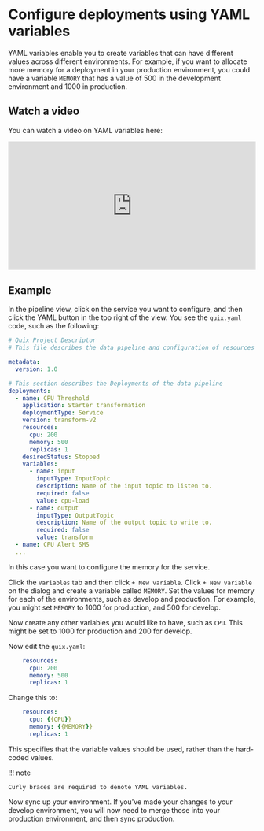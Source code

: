 # Configure deployments using YAML variables

YAML variables enable you to create variables that can have different values across different environments. For example, if you want to allocate more memory for a deployment in your production environment, you could have a variable `MEMORY` that has a value of 500 in the development environment and 1000 in production.

## Watch a video

You can watch a video on YAML variables here:

<div style="position: relative; padding-bottom: 51.728110599078335%; height: 0;"><iframe src="https://www.loom.com/embed/c66029f67b8747bbb28c0605f5ea3fad?sid=ce696556-b98d-4231-8282-a4bbfdf9795c" frameborder="0" webkitallowfullscreen mozallowfullscreen allowfullscreen style="position: absolute; top: 0; left: 0; width: 100%; height: 100%;"></iframe></div>

## Example

In the pipeline view, click on the service you want to configure, and then click the YAML button in the top right of the view. You see the `quix.yaml` code, such as the following:

``` yaml
# Quix Project Descriptor
# This file describes the data pipeline and configuration of resources of a Quix Project.

metadata:
  version: 1.0

# This section describes the Deployments of the data pipeline
deployments:
  - name: CPU Threshold
    application: Starter transformation
    deploymentType: Service
    version: transform-v2
    resources:
      cpu: 200
      memory: 500
      replicas: 1
    desiredStatus: Stopped
    variables:
      - name: input
        inputType: InputTopic
        description: Name of the input topic to listen to.
        required: false
        value: cpu-load
      - name: output
        inputType: OutputTopic
        description: Name of the output topic to write to.
        required: false
        value: transform
  - name: CPU Alert SMS
  ...
```

In this case you want to configure the memory for the service.

Click the `Variables` tab and then click `+ New variable`. Click `+ New variable` on the dialog and create a variable called `MEMORY`. Set the values for memory for each of the environments, such as develop and production. For example, you might set `MEMORY` to 1000 for production, and 500 for develop.

Now create any other variables you would like to have, such as `CPU`. This might be set to 1000 for production and 200 for develop.

Now edit the `quix.yaml`:

``` yaml
    resources:
      cpu: 200
      memory: 500
      replicas: 1
```

Change this to:

``` yaml
    resources:
      cpu: {{CPU}}
      memory: {{MEMORY}}
      replicas: 1
```

This specifies that the variable values should be used, rather than the hard-coded values.

!!! note

    Curly braces are required to denote YAML variables.

Now sync up your environment. If you've made your changes to your develop environment, you will now need to merge those into your production environment, and then sync production.

